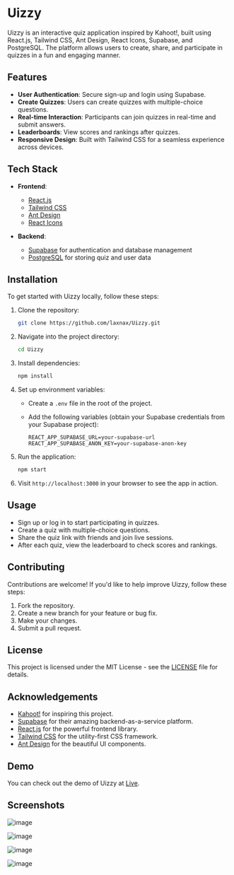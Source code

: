 # Uizzy

Uizzy is an interactive quiz application inspired by Kahoot!, built using React.js, Tailwind CSS, Ant Design, React Icons, Supabase, and PostgreSQL. The platform allows users to create, share, and participate in quizzes in a fun and engaging manner.

## Features

- **User Authentication**: Secure sign-up and login using Supabase.
- **Create Quizzes**: Users can create quizzes with multiple-choice questions.
- **Real-time Interaction**: Participants can join quizzes in real-time and submit answers.
- **Leaderboards**: View scores and rankings after quizzes.
- **Responsive Design**: Built with Tailwind CSS for a seamless experience across devices.

## Tech Stack

- **Frontend**:
  - [React.js](https://reactjs.org/)
  - [Tailwind CSS](https://tailwindcss.com/)
  - [Ant Design](https://ant.design/)
  - [React Icons](https://react-icons.github.io/react-icons/)
  
- **Backend**:
  - [Supabase](https://supabase.io/) for authentication and database management
  - [PostgreSQL](https://www.postgresql.org/) for storing quiz and user data

## Installation

To get started with Uizzy locally, follow these steps:

1. Clone the repository:

    ```bash
    git clone https://github.com/laxnax/Uizzy.git
    ```

2. Navigate into the project directory:

    ```bash
    cd Uizzy
    ```

3. Install dependencies:

    ```bash
    npm install
    ```

4. Set up environment variables:

    - Create a `.env` file in the root of the project.
    - Add the following variables (obtain your Supabase credentials from your Supabase project):

      ```
      REACT_APP_SUPABASE_URL=your-supabase-url
      REACT_APP_SUPABASE_ANON_KEY=your-supabase-anon-key
      ```

5. Run the application:

    ```bash
    npm start
    ```

6. Visit `http://localhost:3000` in your browser to see the app in action.

## Usage

- Sign up or log in to start participating in quizzes.
- Create a quiz with multiple-choice questions.
- Share the quiz link with friends and join live sessions.
- After each quiz, view the leaderboard to check scores and rankings.

## Contributing

Contributions are welcome! If you'd like to help improve Uizzy, follow these steps:

1. Fork the repository.
2. Create a new branch for your feature or bug fix.
3. Make your changes.
4. Submit a pull request.

## License

This project is licensed under the MIT License - see the [LICENSE](LICENSE) file for details.

## Acknowledgements

- [Kahoot!](https://kahoot.com/) for inspiring this project.
- [Supabase](https://supabase.io/) for their amazing backend-as-a-service platform.
- [React.js](https://reactjs.org/) for the powerful frontend library.
- [Tailwind CSS](https://tailwindcss.com/) for the utility-first CSS framework.
- [Ant Design](https://ant.design/) for the beautiful UI components.

## Demo

You can check out the demo of Uizzy at [Live](https://uizzy.vercel.app).

## Screenshots
![image](https://github.com/user-attachments/assets/4f8b1ea8-0a30-4010-a04d-b6e40c7117a9)

![image](https://github.com/user-attachments/assets/bfb29b65-63df-4c86-8068-50e256ca851b)

![image](https://github.com/user-attachments/assets/20d7a55c-2c94-4d78-923f-cb2364a89d18)

![image](https://github.com/user-attachments/assets/612781de-5c1f-4f26-9ab1-66d00bf43e8f)









